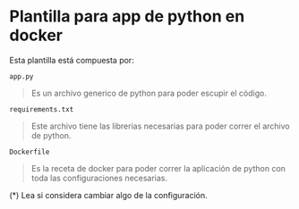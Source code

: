 # Plantilla para app de python en docker

Esta plantilla está compuesta por:

```shell
app.py
```

> Es un archivo generico de python para poder escupir el código.

```shell
requirements.txt
```

> Este archivo tiene las librerias necesarias para poder correr el archivo de python.

```shell
Dockerfile
```

> Es la receta de docker para poder correr la aplicación de python con toda las configuraciones necesarias.

(*) Lea si considera cambiar algo de la configuración.
